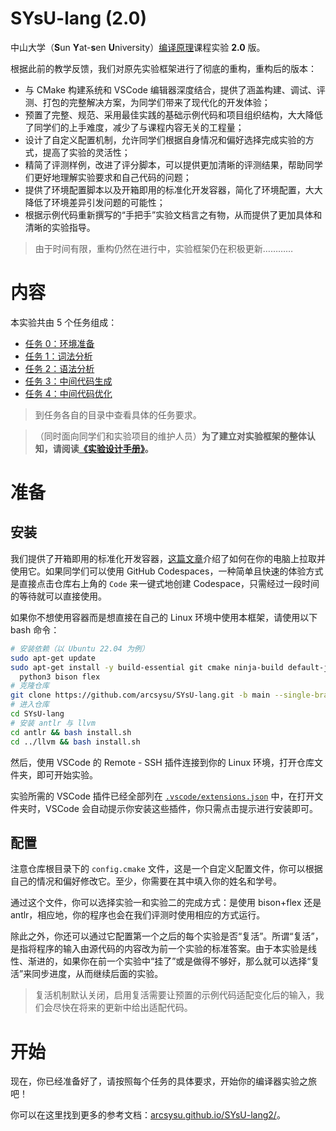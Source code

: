 # SYsU-lang **(2.0)**

中山大学（**S**un **Y**at-**s**en **U**niversity）[编译原理](https://arcsysu.github.io/teach/dcs290/s2024.html)课程实验 **2.0** 版。

根据此前的教学反馈，我们对原先实验框架进行了彻底的重构，重构后的版本：

- 与 CMake 构建系统和 VSCode 编辑器深度结合，提供了涵盖构建、调试、评测、打包的完整解决方案，为同学们带来了现代化的开发体验；
- 预置了完整、规范、采用最佳实践的基础示例代码和项目组织结构，大大降低了同学们的上手难度，减少了与课程内容无关的工程量；
- 设计了自定义配置机制，允许同学们根据自身情况和偏好选择完成实验的方式，提高了实验的灵活性；
- 精简了评测样例，改进了评分脚本，可以提供更加清晰的评测结果，帮助同学们更好地理解实验要求和自己代码的问题；
- 提供了环境配置脚本以及开箱即用的标准化开发容器，简化了环境配置，大大降低了环境差异引发问题的可能性；
- 根据示例代码重新撰写的“手把手”实验文档言之有物，从而提供了更加具体和清晰的实验指导。

> 由于时间有限，重构仍然在进行中，实验框架仍在积极更新…………

# 内容

本实验共由 5 个任务组成：

- [任务 0：环境准备](task/0)
- [任务 1：词法分析](task/1)
- [任务 2：语法分析](task/2)
- [任务 3：中间代码生成](task/3)
- [任务 4：中间代码优化](task/4)

> 到任务各自的目录中查看具体的任务要求。

> （同时面向同学们和实验项目的维护人员）**为了建立对实验框架的整体认知，请阅读[《实验设计手册》](/docs/gyh-manual)。**

# 准备

## 安装

我们提供了开箱即用的标准化开发容器，[这篇文章](https://arcsysu.github.io/SYsU-lang2/#/introduction/environment)介绍了如何在你的电脑上拉取并使用它。如果同学们可以使用 GitHub Codespaces，一种简单且快速的体验方式是直接点击仓库右上角的 `Code` 来一键式地创建 Codespace，只需经过一段时间的等待就可以直接使用。

如果你不想使用容器而是想直接在自己的 Linux 环境中使用本框架，请使用以下 bash 命令：

```bash
# 安装依赖（以 Ubuntu 22.04 为例）
sudo apt-get update
sudo apt-get install -y build-essential git cmake ninja-build default-jdk \
  python3 bison flex
# 克隆仓库
git clone https://github.com/arcsysu/SYsU-lang.git -b main --single-branch --depth 1
# 进入仓库
cd SYsU-lang
# 安装 antlr 与 llvm
cd antlr && bash install.sh
cd ../llvm && bash install.sh
```

然后，使用 VSCode 的 Remote - SSH 插件连接到你的 Linux 环境，打开仓库文件夹，即可开始实验。

实验所需的 VSCode 插件已经全部列在 [`.vscode/extensions.json`](.vscode/extensions.json) 中，在打开文件夹时，VSCode 会自动提示你安装这些插件，你只需点击提示进行安装即可。

## 配置

注意仓库根目录下的 `config.cmake` 文件，这是一个自定义配置文件，你可以根据自己的情况和偏好修改它。至少，你需要在其中填入你的姓名和学号。

通过这个文件，你可以选择实验一和实验二的完成方式：是使用 bison+flex 还是 antlr，相应地，你的程序也会在我们评测时使用相应的方式运行。

除此之外，你还可以通过它配置第一个之后的每个实验是否“复活”。所谓“复活”，是指将程序的输入由源代码的内容改为前一个实验的标准答案。由于本实验是线性、渐进的，如果你在前一个实验中“挂了”或是做得不够好，那么就可以选择“复活”来同步进度，从而继续后面的实验。

> 复活机制默认关闭，启用复活需要让预置的示例代码适配变化后的输入，我们会尽快在将来的更新中给出适配代码。

# 开始

现在，你已经准备好了，请按照每个任务的具体要求，开始你的编译器实验之旅吧！

你可以在这里找到更多的参考文档：[arcsysu.github.io/SYsU-lang2/](https://arcsysu.github.io/SYsU-lang2/)。
